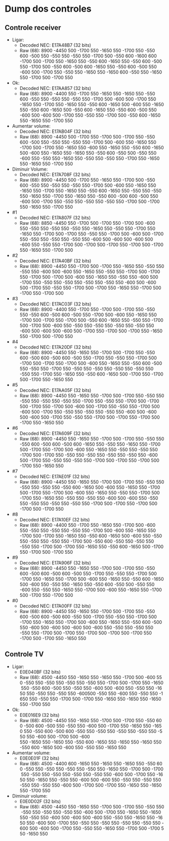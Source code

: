 # Dump dos controles

## Controle receiver

- Ligar:
     - Decoded NEC: E17A48B7 (32 bits)
     - Raw (68): 8900 -4450 500 -1700 550 -1650 550 -1700 550 -550 600 -500 550 -550 550 -550 550 -1700 500 -550 600 -1600 600 -1700 500 -1700 550 -1650 550 -550 600 -1650 550 -550 600 -500 550 -1700 500 -550 600 -500 600 -1650 550 -550 600 -500 550 -600 500 -1700 550 -550 550 -1650 550 -1650 600 -550 550 -1650 550 -1700 500 -1700 550
- Ok:
     - Decoded NEC: E17AA857 (32 bits)
     - Raw (68): 8900 -4400 550 -1700 550 -1650 550 -1650 550 -550 600 -550 550 -550 550 -550 550 -1700 500 -600 500 -1700 550 -1650 550 -1700 550 -1650 550 -550 600 -1650 500 -600 550 -1650 550 -550 600 -1650 500 -550 600 -1650 550 -550 600 -500 550 -600 500 -600 500 -1700 550 -550 550 -1700 500 -550 600 -1650 550 -1650 550 -1700 550
- Aumentar volume:
     - Decoded NEC: E17AB04F (32 bits)
     - Raw (68): 8900 -4450 500 -1700 550 -1700 500 -1700 550 -550 600 -500 550 -550 550 -550 550 -1700 500 -600 550 -1650 550 -1700 500 -1700 550 -1650 550 -600 550 -1650 550 -550 600 -1650 500 -600 550 -1650 550 -1650 550 -550 600 -550 500 -550 550 -600 550 -550 550 -1650 550 -550 550 -550 550 -1700 550 -1650 550 -1650 550 -1700 550
- Diminuir Volume:
     - Decoded NEC: E17A708F (32 bits)
     - Raw (68): 8900 -4450 500 -1700 550 -1650 550 -1700 500 -550 600 -550 550 -550 550 -550 550 -1700 500 -600 550 -1650 550 -1650 550 -1700 550 -1650 550 -550 600 -1650 550 -550 550 -550 550 -1650 550 -1700 550 -1650 550 -550 600 -500 600 -500 550 -600 500 -1700 550 -550 550 -550 550 -550 550 -1700 500 -1700 550 -1650 550 -1700 550
- #1
     - Decoded NEC: E17A807F (32 bits)
     - Raw (68): 8850 -4450 550 -1700 500 -1700 550 -1700 500 -600 550 -550 550 -550 550 -550 550 -1650 550 -550 550 -1700 550 -1650 550 -1700 500 -1700 550 -550 550 -1700 500 -600 500 -1700 550 -550 550 -550 550 -550 550 -600 500 -600 500 -600 500 -600 550 -550 550 -1700 500 -1700 500 -1700 550 -1700 500 -1700 550 -1650 550 -1700 500
- #2
     - Decoded NEC: E17A40BF (32 bits)
     - Raw (68): 8900 -4450 550 -1700 500 -1700 550 -1650 550 -550 550 -550 550 -600 500 -600 550 -1650 550 -550 550 -1700 500 -1700 550 -1700 500 -1700 500 -600 550 -1650 550 -550 550 -600 500 -1700 550 -550 550 -550 550 -550 550 -550 550 -600 500 -600 500 -1700 550 -550 550 -1700 500 -1700 550 -1650 550 -1700 500 -1700 550 -1700 500
- #3
     - Decoded NEC: E17AC03F (32 bits)
     - Raw (68): 8900 -4400 550 -1700 550 -1700 500 -1700 550 -550 550 -550 600 -500 600 -500 550 -1700 500 -600 550 -1650 550 -1700 500 -1700 550 -1700 500 -550 600 -1650 550 -550 550 -1700 500 -1700 500 -600 550 -550 550 -550 550 -550 550 -550 550 -600 500 -600 500 -600 500 -1700 550 -1700 500 -1700 550 -1650 550 -1700 500 -1700 550
- #4
     - Decoded NEC: E17A20DF (32 bits)
     - Raw (68): 8900 -4450 550 -1650 550 -1700 500 -1700 550 -550 600 -500 600 -500 600 -500 550 -1700 550 -550 550 -1700 500 -1700 500 -1700 550 -1700 500 -600 550 -1650 550 -550 600 -500 550 -550 550 -1700 550 -550 550 -550 550 -550 550 -550 550 -550 550 -1700 550 -1650 550 -550 600 -1650 500 -1700 550 -1700 500 -1700 550 -1650 550
- #5
     - Decoded NEC: E17AA05F (32 bits)
     - Raw (68): 8900 -4450 550 -1650 550 -1700 500 -1700 550 -550 550 -550 550 -550 550 -550 550 -1700 550 -550 550 -1700 500 -1700 500 -1700 550 -1700 500 -600 500 -1700 550 -550 550 -1700 500 -600 500 -1700 550 -550 550 -550 550 -550 550 -600 500 -600 500 -600 500 -1700 550 -550 550 -1700 500 -1700 550 -1700 500 -1700 550 -1650 550
- #6
     - Decoded NEC: E17A609F (32 bits)
     - Raw (68): 8900 -4450 550 -1650 550 -1700 500 -1700 550 -550 550 -550 600 -500 600 -500 600 -1650 550 -550 550 -1650 550 -1700 500 -1700 550 -1700 500 -600 550 -1650 550 -550 550 -550 550 -1700 500 -1700 550 -550 550 -550 550 -550 550 -550 550 -600 500 -1700 550 -550 550 -550 550 -1700 500 -1700 550 -1700 500 -1700 550 -1650 550
- #7
     - Decoded NEC: E17AE01F (32 bits)
     - Raw (68): 8900 -4450 550 -1650 550 -1700 500 -1700 550 -550 550 -550 550 -550 550 -550 600 -1650 500 -600 550 -1650 550 -1700 500 -1700 550 -1700 500 -600 550 -1650 550 -550 550 -1700 500 -1700 550 -1650 550 -550 550 -550 550 -600 500 -600 550 -550 550 -550 550 -550 550 -550 550 -1700 500 -1700 550 -1700 500 -1700 500 -1700 550
- #8
     - Decoded NEC: E17A10EF (32 bits)
     - Raw (68): 8900 -4400 550 -1700 550 -1650 550 -1700 500 -600 550 -550 550 -550 550 -550 550 -1700 500 -600 550 -1650 550 -1700 500 -1700 550 -1650 550 -550 600 -1650 500 -600 550 -550 550 -550 550 -550 550 -1700 500 -550 600 -550 550 -550 550 -550 550 -1700 500 -1700 550 -1650 550 -550 600 -1650 500 -1700 550 -1700 500 -1700 550
- #9
     - Decoded NEC: E17A906F (32 bits)
     - Raw (68): 8900 -4450 550 -1650 550 -1700 500 -1700 550 -550 600 -500 600 -500 600 -500 550 -1700 550 -550 550 -1700 500 -1700 550 -1650 550 -1700 500 -600 550 -1650 550 -550 600 -1650 500 -600 550 -550 550 -1650 550 -550 600 -550 500 -550 550 -600 550 -550 550 -1650 550 -1700 500 -600 550 -1650 550 -1700 500 -1700 550 -1700 500
- #0
     - Decoded NEC: E17A00FF (32 bits)
     - Raw (68): 8900 -4450 550 -1650 550 -1700 500 -1700 550 -550 600 -500 600 -500 600 -550 500 -1700 550 -550 550 -1700 500 -1700 550 -1650 550 -1700 500 -600 550 -1650 550 -550 600 -500 550 -600 500 -600 500 -600 500 -600 550 -550 550 -550 550 -550 550 -1700 500 -1700 550 -1700 500 -1700 500 -1700 550 -1700 500 -1700 550 -1650 550

## Controle TV

- Ligar:
     - E0E040BF (32 bits)
     - Raw (68): 4500 -4450 550 -1650 550 -1650 550 -1700 500 -600 550 -550 550 -550 550 -550 550 -550 550 -1700 500 -1700 550 -1650 550 -550 600 -500 550 -550 550 -600 500 -600 550 -550 550 -1650 550 -550 550 -550 550 -600500 -550 550 -600 550 -550 550 -1650 550 -550 550 -1700 500 -1700 550 -1650 550 -1650 550 -1650 550 -1700 550
- Ok:
     - E0E016E9 (32 bits)
     - Raw (68): 4500 -4450 550 -1650 550 -1700 500 -1700 550 -550 600 -500 600 -500 550 -550 550 -600 500 -1700 550 -1650 550 -1650 550 -550 600 -500 600 -550 550 -550 550 -550 550 -550 550 -550 550 -600 500 -1700 500 -600     550 -1650 550 -1650 550 -550 600 -1650 550 -1650 550 -1650 550 -550 600 -1650 500 -600 550 -550 550 -1650 550
- Aumentar volume:
     - E0E0E01F (32 bits)
     - Raw (68): 4500 -4400 600 -1650 550 -1650 550 -1650 550 -550 600 -550 550 -550 550 -550 550 -550 550 -1650 550 -1700 500 -1700 550 -550 550 -550 550 -550 550 -550 550 -600 500 -1700 550 -1650 550 -1650 550 -550 550 -600 500 -600 550 -550 550 -550 550 -550 550 -550 550 -600 500 -1700 500 -1700 550 -1650 550 -1650 550 -1700 550
- Diminuir volume:
     - E0E0D02F (32 bits)
     - Raw (68): 4500 -4450 550 -1650 550 -1700 500 -1700 550 -550 550 -550 550 -550 550 -550 550 -600 500 -1700 550 -1650 550 -1650 550 -550 550 -600 500 -600 500 -600 550 -550 550 -1650 550 -1650 550 -600 500 -1700 550 -550 550 -550 550 -550 550 -550 550 -600 500 -600 500 -1700 550 -550 550 -1650 550 -1700 500 -1700 550 -1650 550
